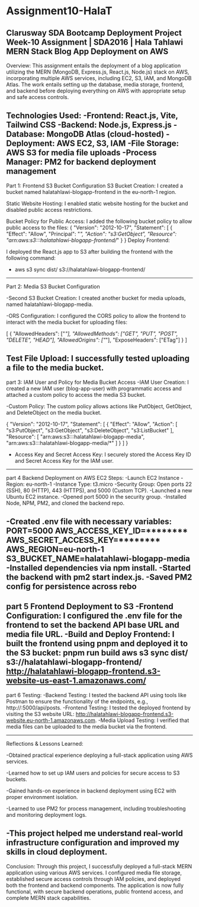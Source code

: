 # Assignment10-HalaT
Clarusway SDA Bootcamp Deployment Project
Week-10 Assignment | SDA2016 | Hala Tahlawi
MERN Stack Blog App Deployment on AWS
-------------------------------------------------------------------------------------------------------------------------------
Overview:
This assignment entails the deployment of a blog application utilizing the MERN (MongoDB, Express.js, React.js, Node.js) stack on AWS, incorporating multiple AWS services, including EC2, S3, IAM, and MongoDB Atlas. The work entails setting up the database, media storage, frontend, and backend before deploying everything on AWS with appropriate setup and safe access controls.

Technologies Used:
-Frontend: React.js, Vite, Tailwind CSS
-Backend: Node.js, Express.js
-Database: MongoDB Atlas (cloud-hosted)
-Deployment: AWS EC2, S3, IAM
-File Storage: AWS S3 for media file uploads
-Process Manager: PM2 for backend deployment management
--------------------------------------------------------------------------------------------------------
Part 1: Frontend S3 Bucket Configuration
S3 Bucket Creation:
I created a bucket named halatahlawi-blogapp-frontend in the eu-north-1 region.

Static Website Hosting:
I enabled static website hosting for the bucket and disabled public access restrictions.

Bucket Policy for Public Access:
I added the following bucket policy to allow public access to the files:
{ 
  "Version": "2012-10-17", 
  "Statement": [ 
    { 
      "Effect": "Allow", 
      "Principal": "*", 
      "Action": "s3:GetObject", 
      "Resource": "arn:aws:s3:::halatahlawi-blogapp-frontend/*" 
    } 
}
Deploy Frontend:

I deployed the React.js app to S3 after building the frontend with the following command:
-  aws s3 sync dist/ s3://halatahlawi-blogapp-frontend/

  ----------------------------------------------------------------------------------------------------------------------------

Part 2: Media S3 Bucket Configuration

-Second S3 Bucket Creation:
I created another bucket for media uploads, named halatahlawi-blogapp-media.

-ORS Configuration:
I configured the CORS policy to allow the frontend to interact with the media bucket for uploading files:

[ 
  { 
    "AllowedHeaders": ["*"], 
    "AllowedMethods": ["GET", "PUT", "POST", "DELETE", "HEAD"], 
    "AllowedOrigins": ["*"], 
    "ExposeHeaders": ["ETag"] 
  } 
]

Test File Upload:
I successfully tested uploading a file to the media bucket.
---------------------------------------------------------------------------------------------------------------------------------
part 3: IAM User and Policy for Media Bucket Access
-IAM User Creation:
I created a new IAM user (blog-app-user) with programmatic access and attached a custom policy to access the media S3 bucket.

-Custom Policy:
The custom policy allows actions like PutObject, GetObject, and DeleteObject on the media bucket.

{ 
  "Version": "2012-10-17", 
  "Statement": [ 
    { 
      "Effect": "Allow", 
      "Action": [ 
        "s3:PutObject", 
        "s3:GetObject", 
        "s3:DeleteObject", 
        "s3:ListBucket" 
      ], 
      "Resource": [ 
        "arn:aws:s3:::halatahlawi-blogapp-media", 
        "arn:aws:s3:::halatahlawi-blogapp-media/*" 
      ] 
    } 
  ] 
}

- Access Key and Secret Access Key:
I securely stored the Access Key ID and Secret Access Key for the IAM user.

------------------------------------------------------------------------------------------------------------------------------
part 4 Backend Deployment on AWS EC2
Steps:
-Launch EC2 Instance
-Region: eu-north-1
-Instance Type: t3.micro
-Security Group: Open ports 22 (SSH), 80 (HTTP), 443 (HTTPS), and 5000 (Custom TCP).
-Launched a new Ubuntu EC2 instance.
-Opened port 5000 in the security group.
-Installed Node, NPM, PM2, and cloned the backend repo.

-Created .env file with necessary variables:
PORT=5000
AWS_ACCESS_KEY_ID=********
AWS_SECRET_ACCESS_KEY=********
AWS_REGION=eu-north-1
S3_BUCKET_NAME=halatahlawi-blogapp-media
-Installed dependencies via npm install.
-Started the backend with pm2 start index.js.
-Saved PM2 config for persistence across rebo
------------------------------------------------------------------------------------------------------------------------------------
part 5 Frontend Deployment to S3
-Frontend Configuration:
I configured the .env file for the frontend to set the backend API base URL and media file URL.
-Build and Deploy Frontend:
I built the frontend using pnpm and deployed it to the S3 bucket:
pnpm run build
aws s3 sync dist/ s3://halatahlawi-blogapp-frontend/
http://halatahlawi-blogapp-frontend.s3-website-us-east-1.amazonaws.com/
-------------------------------------------------------------------------------------------------------------------------------------

part 6 Testing:
-Backend Testing:
I tested the backend API using tools like Postman to ensure the functionality of the endpoints, e.g., http://<EC2-IP>:5000/api/posts.
-Frontend Testing:
I tested the deployed frontend by visiting the S3 website URL: http://halatahlawi-blogapp-frontend.s3-website.eu-north-1.amazonaws.com.
-Media Upload Testing:
I verified that media files can be uploaded to the media bucket via the frontend.

------------------------------------------------------------------------------------------------------------------------------------------

Reflections & Lessons Learned:

-Obtained practical experience deploying a full-stack application using AWS services.

-Learned how to set up IAM users and policies for secure access to S3 buckets.

-Gained hands-on experience in backend deployment using EC2 with proper environment isolation.

-Learned to use PM2 for process management, including troubleshooting and monitoring deployment logs.

-This project helped me understand real-world infrastructure configuration and improved my skills in cloud deployment.
-------------------------------------------------------------------------------------------------------------------------------------------
Conclusion:
Through this project, I successfully deployed a full-stack MERN application using various AWS services. I configured media file storage, established secure access controls through IAM policies, and deployed both the frontend and backend components. The application is now fully functional, with secure backend operations, public frontend access, and complete MERN stack capabilities.
